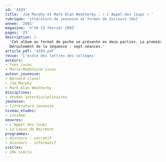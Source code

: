 ```yaml
---
id: '4193'
title: 'Jim Murphy et Mark Alan Weatherby : « L’Appel des loups » '
rubrique: 'ittérature de jeunesse et formes de discours [6e]'
annee: '2001'
magazine: 'n°10 15 février 2002'
pages: '25'
description: |-
  'Cet album au format de poche se présente en deux parties. La première – la principale – présente l’histoire d’un jeune loup qui part à la chasse aux caribous et se retrouve isolé de sa meute, le texte étant placé sur la page de gauche en regard d’illustrations pleine page de type réaliste. La seconde – trois pages –, différente dans sa typographie, propose une synthèse intitulée « Le loup, hier, aujourd’hui et demain », accompagnée d’une carte sur la répartition du loup en Europe. Du récit au texte documentaire, deux modes d’énonciation s’opposent, mais d’un type de discours à l’autre – du narratif à l’informatif –, les différences s’amenuisent, et le lecteur éclairé est sensible à la complémentarité des approches. La part accordée aux travaux interdisciplinaires et à la liaison français-sciences de la vie et de la Terre inscrit cette séquence au programme de la classe de sixième.
  Déroulement de la séquence : sept séances.'
article_pdf: '4193.pdf'
revue: 'L’école des lettres des collèges'
auteurs:
- Yves Lucas
- Marie-Madeleine Lucas
auteur_jeunesse:
- Bernard Clavel
- Jim Murphy
- Mark Alan Weatherby
disciplines:
- études interdisciplinaires
jeunesse:
- littérature jeunesse
niveau_etudes:
- sixième
oeuvres:
- L’Appel des loups
- La Louve de Noirmont
programmes:
- discours - narratif
- discours - informatif
siecles:
- 20e siècle
---
```

